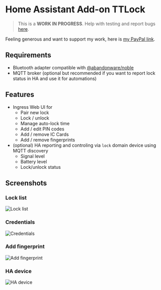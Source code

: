 # Home Assistant Add-on TTLock

> This is a **WORK IN PROGRESS**. Help with testing and report bugs [here](https://github.com/kind3r/hass-addons/issues).

Feeling generous and want to support my work, here is [my PayPal link](https://paypal.me/kind3r).

## Requirements
- Bluetooth adapter compatible with [@abandonware/noble](https://github.com/abandonware/noble)
- MQTT broker (optional but recommended if you want to report lock status in HA and use it for automations)

## Features
- Ingress Web UI for
  - Pair new lock
  - Lock / unlock
  - Manage auto-lock time
  - Add / edit PIN codes
  - Add / remove IC Cards
  - Add / remove fingerprints
- (optional) HA reporting and controling via `lock` domain device using MQTT discovery
  - Signal level
  - Battery level
  - Lock/unlock status

## Screenshots

### Lock list  
![Lock list](https://github.com/kind3r/hass-addons/raw/master/ttlock-hass-integration/img/frontend1.png)  

### Credentials  
![Credentials](https://github.com/kind3r/hass-addons/raw/master/ttlock-hass-integration/img/frontend2.png)  

### Add fingerprint  
![Add fingerprint](https://github.com/kind3r/hass-addons/raw/master/ttlock-hass-integration/img/frontend3.png)  

### HA device
![HA device](https://github.com/kind3r/hass-addons/raw/master/ttlock-hass-integration/img/ha1.png)  

